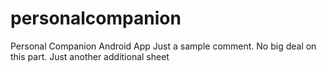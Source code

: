 # personalcompanion
Personal Companion Android App
Just a sample comment. No big deal on this part.
Just another additional sheet
